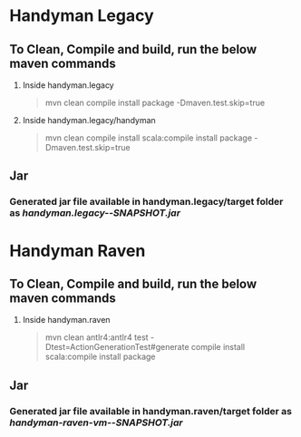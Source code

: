 # Handyman Legacy

## To Clean, Compile and build, run the below maven commands

1. Inside handyman.legacy
   > mvn clean compile install package -Dmaven.test.skip=true
2. Inside handyman.legacy/handyman
   > mvn clean compile install scala:compile install package -Dmaven.test.skip=true

## Jar

### Generated jar file available in handyman.legacy/target folder as *handyman.legacy-<version>-SNAPSHOT.jar*

# Handyman Raven

## To Clean, Compile and build, run the below maven commands

1. Inside handyman.raven
   > mvn clean antlr4:antlr4 test -Dtest=ActionGenerationTest#generate compile install scala:compile install package

## Jar

### Generated jar file available in handyman.raven/target folder as *handyman-raven-vm-<version>-SNAPSHOT.jar*
